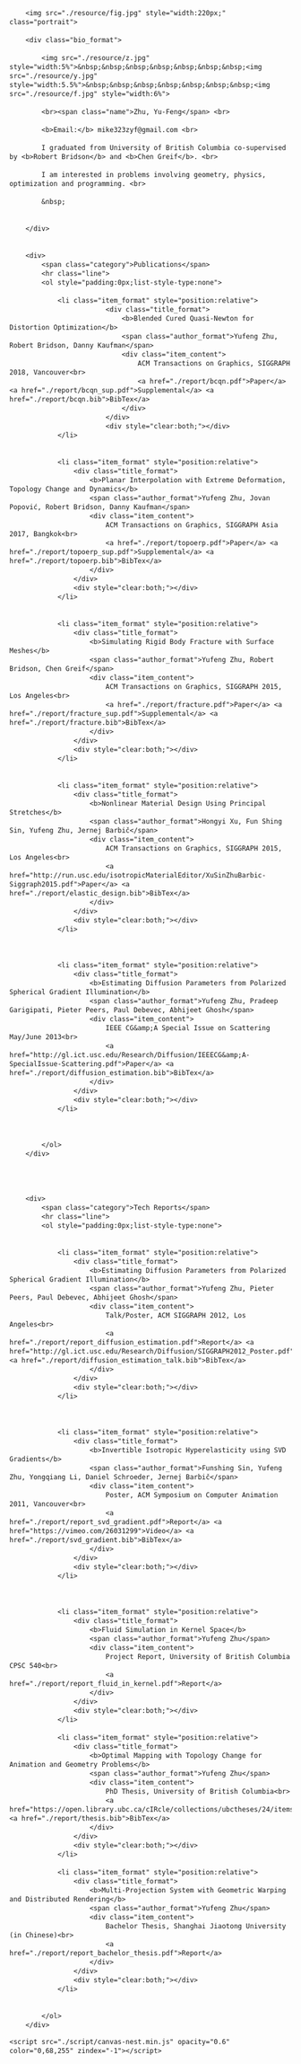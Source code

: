 <!DOCTYPE html>
<html xmlns="http://www.w3.org/1999/xhtml" xml:lang="en"><head><meta http-equiv="Content-Type" content="text/html; charset=UTF-8">
	<title>Yufeng Zhu's Homepage</title>
    <link rel="stylesheet" type="text/css" href="./script/main.css">
    <link href="https://fonts.googleapis.com/css?family=Dawning of a New Day" rel="stylesheet">
    <style>
        .quote{
            font-family: 'Dawning of a New Day';
            font-weight:bold;
            font-size:30px;
        }
    </style>
    
</head>
<body>
    <div id="main">

        <img src="./resource/fig.jpg" style="width:220px;" class="portrait">
	
        <div class="bio_format">

            <img src="./resource/z.jpg" style="width:5%">&nbsp;&nbsp;&nbsp;&nbsp;&nbsp;&nbsp;&nbsp;<img src="./resource/y.jpg" style="width:5.5%">&nbsp;&nbsp;&nbsp;&nbsp;&nbsp;&nbsp;&nbsp;<img src="./resource/f.jpg" style="width:6%">
            
            <br><span class="name">Zhu, Yu-Feng</span> <br>

            <b>Email:</b> mike323zyf@gmail.com <br>

            I graduated from University of British Columbia co-supervised by <b>Robert Bridson</b> and <b>Chen Greif</b>. <br>
                
            I am interested in problems involving geometry, physics, optimization and programming. <br>
                
            &nbsp;
            

        </div>
        
        
        <div>
			<span class="category">Publications</span>
            <hr class="line">
			<ol style="padding:0px;list-style-type:none">
                	
				<li class="item_format" style="position:relative">	
							<div class="title_format">
								<b>Blended Cured Quasi-Newton for Distortion Optimization</b>
								<span class="author_format">Yufeng Zhu, Robert Bridson, Danny Kaufman</span>
                                <div class="item_content">
                                    ACM Transactions on Graphics, SIGGRAPH 2018, Vancouver<br>
                                    <a href="./report/bcqn.pdf">Paper</a> <a href="./report/bcqn_sup.pdf">Supplemental</a> <a href="./report/bcqn.bib">BibTex</a>
                                </div>
                            </div>
					        <div style="clear:both;"></div>
				</li>

                
                <li class="item_format" style="position:relative">
                    <div class="title_format">
                        <b>Planar Interpolation with Extreme Deformation, Topology Change and Dynamics</b>
                        <span class="author_format">Yufeng Zhu, Jovan Popović, Robert Bridson, Danny Kaufman</span>
                        <div class="item_content">
                            ACM Transactions on Graphics, SIGGRAPH Asia 2017, Bangkok<br>
                            <a href="./report/topoerp.pdf">Paper</a> <a href="./report/topoerp_sup.pdf">Supplemental</a> <a href="./report/topoerp.bib">BibTex</a>
                        </div>
                    </div>
                    <div style="clear:both;"></div>
                </li>


                <li class="item_format" style="position:relative">
                    <div class="title_format">
                        <b>Simulating Rigid Body Fracture with Surface Meshes</b>
                        <span class="author_format">Yufeng Zhu, Robert Bridson, Chen Greif</span>
                        <div class="item_content">
                            ACM Transactions on Graphics, SIGGRAPH 2015, Los Angeles<br>
                            <a href="./report/fracture.pdf">Paper</a> <a href="./report/fracture_sup.pdf">Supplemental</a> <a href="./report/fracture.bib">BibTex</a>
                        </div>
                    </div>
                    <div style="clear:both;"></div>
                </li>


                <li class="item_format" style="position:relative">
                    <div class="title_format">
                        <b>Nonlinear Material Design Using Principal Stretches</b>
                        <span class="author_format">Hongyi Xu, Fun Shing Sin, Yufeng Zhu, Jernej Barbič</span>
                        <div class="item_content">
                            ACM Transactions on Graphics, SIGGRAPH 2015, Los Angeles<br>
                            <a href="http://run.usc.edu/isotropicMaterialEditor/XuSinZhuBarbic-Siggraph2015.pdf">Paper</a> <a href="./report/elastic_design.bib">BibTex</a>
                        </div>
                    </div>
                    <div style="clear:both;"></div>
                </li>



                <li class="item_format" style="position:relative">
                    <div class="title_format">
                        <b>Estimating Diffusion Parameters from Polarized Spherical Gradient Illumination</b>
                        <span class="author_format">Yufeng Zhu, Pradeep Garigipati, Pieter Peers, Paul Debevec, Abhijeet Ghosh</span>
                        <div class="item_content">
                            IEEE CG&amp;A Special Issue on Scattering May/June 2013<br>
                            <a href="http://gl.ict.usc.edu/Research/Diffusion/IEEECG&amp;A-SpecialIssue-Scattering.pdf">Paper</a> <a href="./report/diffusion_estimation.bib">BibTex</a>
                        </div>
                    </div>
                    <div style="clear:both;"></div>
                </li>


                
	        </ol>
        </div>




        <div>
            <span class="category">Tech Reports</span>
            <hr class="line">
            <ol style="padding:0px;list-style-type:none">


                <li class="item_format" style="position:relative">
                    <div class="title_format">
                        <b>Estimating Diffusion Parameters from Polarized Spherical Gradient Illumination</b>
                        <span class="author_format">Yufeng Zhu, Pieter Peers, Paul Debevec, Abhijeet Ghosh</span>
                        <div class="item_content">
                            Talk/Poster, ACM SIGGRAPH 2012, Los Angeles<br>
                            <a href="./report/report_diffusion_estimation.pdf">Report</a> <a href="http://gl.ict.usc.edu/Research/Diffusion/SIGGRAPH2012_Poster.pdf">Poster</a> <a href="./report/diffusion_estimation_talk.bib">BibTex</a>
                        </div>
                    </div>
                    <div style="clear:both;"></div>
                </li>



                <li class="item_format" style="position:relative">
                    <div class="title_format">
                        <b>Invertible Isotropic Hyperelasticity using SVD Gradients</b>
                        <span class="author_format">Funshing Sin, Yufeng Zhu, Yongqiang Li, Daniel Schroeder, Jernej Barbič</span>
                        <div class="item_content">
                            Poster, ACM Symposium on Computer Animation 2011, Vancouver<br>
                            <a href="./report/report_svd_gradient.pdf">Report</a> <a href="https://vimeo.com/26031299">Video</a> <a href="./report/svd_gradient.bib">BibTex</a>
                        </div>
                    </div>
                    <div style="clear:both;"></div>
                </li>



                <li class="item_format" style="position:relative">
                    <div class="title_format">
                        <b>Fluid Simulation in Kernel Space</b>
                        <span class="author_format">Yufeng Zhu</span>
                        <div class="item_content">
                            Project Report, University of British Columbia CPSC 540<br>
                            <a href="./report/report_fluid_in_kernel.pdf">Report</a> 
                        </div>
                    </div>
                    <div style="clear:both;"></div>
                </li>

                <li class="item_format" style="position:relative">
                    <div class="title_format">
                        <b>Optimal Mapping with Topology Change for Animation and Geometry Problems</b>
                        <span class="author_format">Yufeng Zhu</span>
                        <div class="item_content">
                            PhD Thesis, University of British Columbia<br>
                            <a href="https://open.library.ubc.ca/cIRcle/collections/ubctheses/24/items/1.0375785">Report</a> <a href="./report/thesis.bib">BibTex</a>
                        </div>
                    </div>
                    <div style="clear:both;"></div>
                </li>

                <li class="item_format" style="position:relative">
                    <div class="title_format">
                        <b>Multi-Projection System with Geometric Warping and Distributed Rendering</b>
                        <span class="author_format">Yufeng Zhu</span>
                        <div class="item_content">
                            Bachelor Thesis, Shanghai Jiaotong University (in Chinese)<br>
                            <a href="./report/report_bachelor_thesis.pdf">Report</a> 
                        </div>
                    </div>
                    <div style="clear:both;"></div>
                </li>


            </ol>
        </div>







</div>

    <script src="./script/canvas-nest.min.js" opacity="0.6" color="0,68,255" zindex="-1"></script>




</body></html>